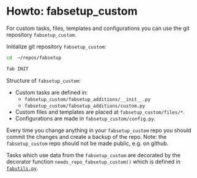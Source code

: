 # Howto: fabsetup_custom

For custom tasks, files, templates and configurations you can use the git
repository `fabsetup_custom`.

Initialize git repository `fabsetup_custom`:
  ```sh
  cd  ~/repos/fabsetup

  fab INIT
  ```

Structure of `fabsetup_custom`:
* Custom tasks are defined in:
  * `fabsetup_custom/fabsetup_additions/__init__.py`
  * `fabsetup_custom/fabsetup_additions/custom.py`
* Custom files and templates are placed at `fabsetup_custom/files/*`.
* Configurations are made in `fabsetup_custom/config.py`.

Every time you change anything in your `fabsetup_custom` repo you should commit
the changes and create a backup of the repo.  Note: the `fabsetup_custom` repo
should not be made public, e.g. on github.

Tasks which use data from the `fabsetup_custom` are decorated by the decorator
function `needs_repo_fabsetup_custom()` which is defined in
[`fabutils.py`](../fabfile/fabutils.py).
